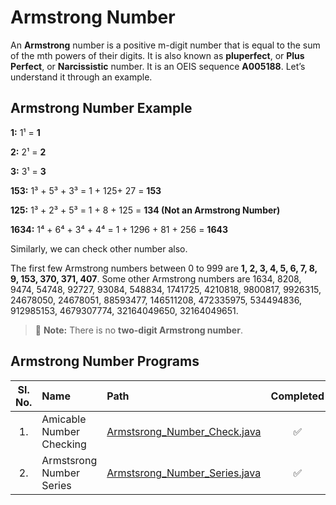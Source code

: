 # **Armstrong Number**

An **Armstrong** number is a positive m-digit number that is equal to the sum of the mth powers of their digits. It is also known as **pluperfect**, or **Plus Perfect**, or **Narcissistic** number. It is an OEIS sequence **A005188**. Let’s understand it through an example.

## **Armstrong Number Example**

**1:** 1¹ = **1**

**2:** 2¹ = **2**

**3:** 3¹ = **3**

**153:** 1³ + 5³ + 3³ = 1 + 125+ 27 = **153**

**125:** 1³ + 2³ + 5³ = 1 + 8 + 125 = **134 (Not an Armstrong Number)**

**1634:** 1⁴ + 6⁴ + 3⁴ + 4⁴ = 1 + 1296 + 81 + 256 = **1643**

Similarly, we can check other number also.

The first few Armstrong numbers between 0 to 999 are **1, 2, 3, 4, 5, 6, 7, 8, 9, 153, 370, 371, 407**. Some other Armstrong numbers are 1634, 8208, 9474, 54748, 92727, 93084, 548834, 1741725, 4210818, 9800817, 9926315, 24678050, 24678051, 88593477, 146511208, 472335975, 534494836, 912985153, 4679307774, 32164049650, 32164049651.

> 📝 **Note:** There is no **two-digit Armstrong number**.

## **Armstrong Number Programs**

| **Sl. No.** | **Name**                 | **Path**                                                       |   **Completed**    |
| :---------: | :----------------------- | :------------------------------------------------------------- | :----------------: |
|     1.      | Amicable Number Checking | [Armstsrong_Number_Check.java](Armstsrong_Number_Check.java)   | :white_check_mark: |
|     2.      | Armstsrong Number Series | [Armstsrong_Number_Series.java](Armstsrong_Number_Series.java) | :white_check_mark: |
